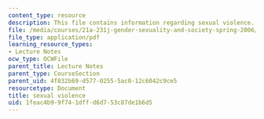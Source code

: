 ```yaml
---
content_type: resource
description: This file contains information regarding sexual violence.
file: /media/courses/21a-231j-gender-sexuality-and-society-spring-2006/1feac4b99f741dffd6d753c87de1b6d5_MIT21A_213JS06_sxl_vio.pdf
file_type: application/pdf
learning_resource_types:
- Lecture Notes
ocw_type: OCWFile
parent_title: Lecture Notes
parent_type: CourseSection
parent_uid: 4f832b69-d577-0255-5ac0-12c6042c9ce5
resourcetype: Document
title: sexual violence
uid: 1feac4b9-9f74-1dff-d6d7-53c87de1b6d5
---
```

